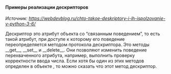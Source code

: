 #### Примеры реализации дескрипторов

*Источник: https://webdevblog.ru/chto-takoe-deskriptory-i-ih-ispolzovanie-v-python-3-6/*

Дескриптор это атрибут объекта со “связанным поведением”, то есть такой атрибут, при доступе к которому его поведение переопределяется методом протокола дескриптора. Это методы \_\_get\_\_, \_\_set\_\_ и \_\_delete\_\_. Они позволяют изменить поведение перехваченного атрибута, например, выполнить проверку корректности ввода числа. Если хотя бы один из этих методов определен в объекте , то можно сказать что этот метод дескриптор.